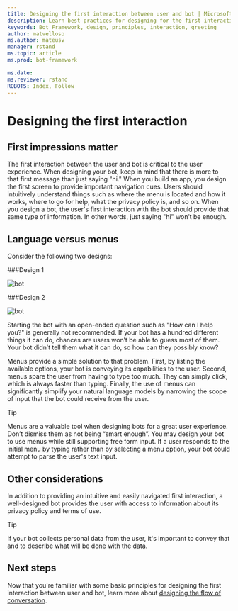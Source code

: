 ```yaml
---
title: Designing the first interaction between user and bot | Microsoft Docs
description: Learn best practices for designing for the first interaction between user and bot. 
keywords: Bot Framework, design, principles, interaction, greeting
author: matvelloso
ms.author: mateusv
manager: rstand
ms.topic: article
ms.prod: bot-framework

ms.date:
ms.reviewer: rstand
ROBOTS: Index, Follow
---
```

# Designing the first interaction

## First impressions matter

The first interaction between the user and bot is critical to the user experience. 
When designing your bot, keep in mind that there is more to that first message than just saying "hi." 
When you build an app, you design the first screen to provide important navigation cues. 
Users should intuitively understand things such as 
where the menu is located and how it works, where to go for help, what the privacy policy is, and so on.
When you design a bot, the user's first interaction with the bot should provide that same type of information. 
In other words, just saying "hi" won’t be enough.

## Language versus menus 

Consider the following two designs:

###Design 1

![bot](~/media/designing-bots/core/hello1.png)


###Design 2

![bot](~/media/designing-bots/core/hello2.png)

Starting the bot with an open-ended question such as "How can I help you?" is generally not recommended. 
If your bot has a hundred different things it can do, chances are users won’t be able to guess most of them. 
Your bot didn’t tell them what it can do, so how can they possibly know?

Menus provide a simple solution to that problem. 
First, by listing the available options, your bot is conveying its capabilities to the user. 
Second, menus spare the user from having to type too much. They can simply click, which is always faster than typing. 
Finally, the use of menus can significantly simplify your natural language models by narrowing the scope of input that the bot could receive from the user. 

> [!TIP]
> Menus are a valuable tool when designing bots for a great user experience. 
> Don’t dismiss them as not being “smart enough”. 
> You may design your bot to use menus while still supporting free form input. 
> If a user responds to the initial menu by typing rather than by selecting a menu option, your bot could attempt to parse the user's text input. 

## Other considerations

In addition to providing an intuitive and easily navigated first interaction, 
a well-designed bot provides the user with access to information about its privacy policy and terms of use. 

> [!TIP]
> If your bot collects personal data from the user, it's important to convey that and to describe what will be done with the data.

## Next steps

Now that you're familiar with some basic principles for designing the first interaction between user and bot, 
learn more about [designing the flow of conversation](~/bot-design-conversation-flow.md).